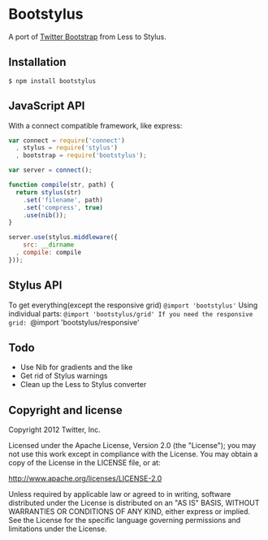 Bootstylus
=================

A port of [Twitter Bootstrap](http://twitter.github.com/bootstrap) from Less to Stylus.


Installation
------------
`$ npm install bootstylus`


JavaScript API
--------------

With a connect compatible framework, like express:
```javascript
var connect = require('connect')
  , stylus = require('stylus')
  , bootstrap = require('bootstylus');

var server = connect();

function compile(str, path) {
  return stylus(str)
    .set('filename', path)
    .set('compress', true)
    .use(nib());
}

server.use(stylus.middleware({
    src: __dirname
  , compile: compile
}));
```


Stylus API
----------
To get everything(except the responsive grid)
`@import 'bootstylus'`
Using individual parts:
`@import 'bootstylus/grid'
If you need the responsive grid:
`@import 'bootstylus/responsive'


Todo
----
- Use Nib for gradients and the like
- Get rid of Stylus warnings
- Clean up the Less to Stylus converter


Copyright and license
---------------------

Copyright 2012 Twitter, Inc.

Licensed under the Apache License, Version 2.0 (the "License");
you may not use this work except in compliance with the License.
You may obtain a copy of the License in the LICENSE file, or at:

   http://www.apache.org/licenses/LICENSE-2.0

Unless required by applicable law or agreed to in writing, software
distributed under the License is distributed on an "AS IS" BASIS,
WITHOUT WARRANTIES OR CONDITIONS OF ANY KIND, either express or implied.
See the License for the specific language governing permissions and
limitations under the License.